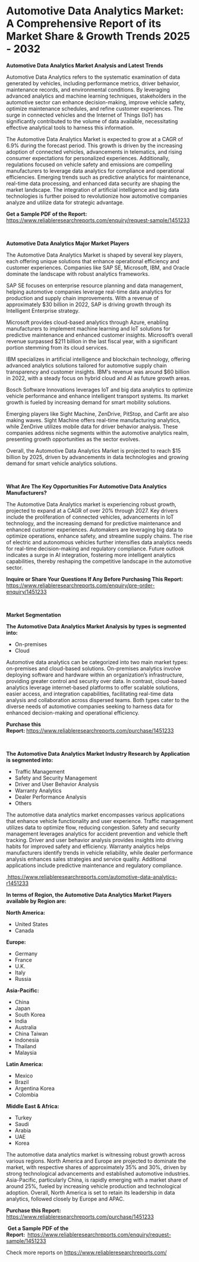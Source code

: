 <p><h1>Automotive Data Analytics Market: A Comprehensive Report of its Market Share & Growth Trends 2025 - 2032</h1></p><p><strong>Automotive Data Analytics Market Analysis and Latest Trends</strong></p>
<p><p>Automotive Data Analytics refers to the systematic examination of data generated by vehicles, including performance metrics, driver behavior, maintenance records, and environmental conditions. By leveraging advanced analytics and machine learning techniques, stakeholders in the automotive sector can enhance decision-making, improve vehicle safety, optimize maintenance schedules, and refine customer experiences. The surge in connected vehicles and the Internet of Things (IoT) has significantly contributed to the volume of data available, necessitating effective analytical tools to harness this information.</p><p>The Automotive Data Analytics Market is expected to grow at a CAGR of 6.9% during the forecast period. This growth is driven by the increasing adoption of connected vehicles, advancements in telematics, and rising consumer expectations for personalized experiences. Additionally, regulations focused on vehicle safety and emissions are compelling manufacturers to leverage data analytics for compliance and operational efficiencies. Emerging trends such as predictive analytics for maintenance, real-time data processing, and enhanced data security are shaping the market landscape. The integration of artificial intelligence and big data technologies is further poised to revolutionize how automotive companies analyze and utilize data for strategic advantage.</p></p>
<p><strong>Get a Sample PDF of the Report:&nbsp;</strong> <a href="https://www.reliableresearchreports.com/enquiry/request-sample/1451233?utm_campaign=2756&utm_medium=2&utm_source=Github&utm_content=ia&utm_term=09032025&utm_id=automotive-data-analytics">https://www.reliableresearchreports.com/enquiry/request-sample/1451233</a></p>
<p>&nbsp;</p>
<p><strong>Automotive Data Analytics Major Market Players</strong></p>
<p><p>The Automotive Data Analytics Market is shaped by several key players, each offering unique solutions that enhance operational efficiency and customer experiences. Companies like SAP SE, Microsoft, IBM, and Oracle dominate the landscape with robust analytics frameworks. </p><p>SAP SE focuses on enterprise resource planning and data management, helping automotive companies leverage real-time data analytics for production and supply chain improvements. With a revenue of approximately $30 billion in 2022, SAP is driving growth through its Intelligent Enterprise strategy.</p><p>Microsoft provides cloud-based analytics through Azure, enabling manufacturers to implement machine learning and IoT solutions for predictive maintenance and enhanced customer insights. Microsoft’s overall revenue surpassed $211 billion in the last fiscal year, with a significant portion stemming from its cloud services.</p><p>IBM specializes in artificial intelligence and blockchain technology, offering advanced analytics solutions tailored for automotive supply chain transparency and customer insights. IBM's revenue was around $60 billion in 2022, with a steady focus on hybrid cloud and AI as future growth areas.</p><p>Bosch Software Innovations leverages IoT and big data analytics to optimize vehicle performance and enhance intelligent transport systems. Its market growth is fueled by increasing demand for smart mobility solutions.</p><p>Emerging players like Sight Machine, ZenDrive, PitStop, and Carfit are also making waves. Sight Machine offers real-time manufacturing analytics, while ZenDrive utilizes mobile data for driver behavior analysis. These companies address niche segments within the automotive analytics realm, presenting growth opportunities as the sector evolves.</p><p>Overall, the Automotive Data Analytics Market is projected to reach $15 billion by 2025, driven by advancements in data technologies and growing demand for smart vehicle analytics solutions.</p></p>
<p>&nbsp;</p>
<p><strong>What Are The Key Opportunities For Automotive Data Analytics Manufacturers?</strong></p>
<p><p>The Automotive Data Analytics market is experiencing robust growth, projected to expand at a CAGR of over 20% through 2027. Key drivers include the proliferation of connected vehicles, advancements in IoT technology, and the increasing demand for predictive maintenance and enhanced customer experiences. Automakers are leveraging big data to optimize operations, enhance safety, and streamline supply chains. The rise of electric and autonomous vehicles further intensifies data analytics needs for real-time decision-making and regulatory compliance. Future outlook indicates a surge in AI integration, fostering more intelligent analytics capabilities, thereby reshaping the competitive landscape in the automotive sector.</p></p>
<p><strong>Inquire or Share Your Questions If Any Before Purchasing This Report:</strong> <a href="https://www.reliableresearchreports.com/enquiry/pre-order-enquiry/1451233?utm_campaign=2756&utm_medium=2&utm_source=Github&utm_content=ia&utm_term=09032025&utm_id=automotive-data-analytics">https://www.reliableresearchreports.com/enquiry/pre-order-enquiry/1451233</a></p>
<p>&nbsp;</p>
<p><strong>Market Segmentation</strong></p>
<p><strong>The Automotive Data Analytics Market Analysis by types is segmented into:</strong></p>
<p><ul><li>On-premises</li><li>Cloud</li></ul></p>
<p><p>Automotive data analytics can be categorized into two main market types: on-premises and cloud-based solutions. On-premises analytics involve deploying software and hardware within an organization’s infrastructure, providing greater control and security over data. In contrast, cloud-based analytics leverage internet-based platforms to offer scalable solutions, easier access, and integration capabilities, facilitating real-time data analysis and collaboration across dispersed teams. Both types cater to the diverse needs of automotive companies seeking to harness data for enhanced decision-making and operational efficiency.</p></p>
<p><strong>Purchase this Report:&nbsp;</strong><a href="https://www.reliableresearchreports.com/purchase/1451233?utm_campaign=2756&utm_medium=2&utm_source=Github&utm_content=ia&utm_term=09032025&utm_id=automotive-data-analytics">https://www.reliableresearchreports.com/purchase/1451233</a></p>
<p>&nbsp;</p>
<p><strong>The Automotive Data Analytics Market Industry Research by Application is segmented into:</strong></p>
<p><ul><li>Traffic Management</li><li>Safety and Security Management</li><li>Driver and User Behavior Analysis</li><li>Warranty Analytics</li><li>Dealer Performance Analysis</li><li>Others</li></ul></p>
<p><p>The automotive data analytics market encompasses various applications that enhance vehicle functionality and user experience. Traffic management utilizes data to optimize flow, reducing congestion. Safety and security management leverages analytics for accident prevention and vehicle theft tracking. Driver and user behavior analysis provides insights into driving habits for improved safety and efficiency. Warranty analytics helps manufacturers identify trends in vehicle reliability, while dealer performance analysis enhances sales strategies and service quality. Additional applications include predictive maintenance and regulatory compliance.</p></p>
<p><a href="https://www.reliableresearchreports.com/automotive-data-analytics-r1451233?utm_campaign=2756&utm_medium=2&utm_source=Github&utm_content=ia&utm_term=09032025&utm_id=automotive-data-analytics">&nbsp;https://www.reliableresearchreports.com/automotive-data-analytics-r1451233</a></p>
<p><strong>In terms of Region, the Automotive Data Analytics Market Players available by Region are:</strong></p>
<p>
    <p> <strong> North America: </strong>
        <ul>
            <li>United States</li>
            <li>Canada</li>
        </ul>
        </p> 
    <p> <strong> Europe: </strong>
        <ul>
            <li>Germany</li>
            <li>France</li>
            <li>U.K.</li>
            <li>Italy</li>
            <li>Russia</li>
        </ul>
        </p> 
    <p> <strong> Asia-Pacific: </strong>
        <ul>
            <li>China</li>
            <li>Japan</li>
            <li>South Korea</li>
            <li>India</li>
            <li>Australia</li>
            <li>China Taiwan</li>
            <li>Indonesia</li>
            <li>Thailand</li>
            <li>Malaysia</li>
        </ul>
        </p> 
    <p> <strong> Latin America: </strong>
        <ul>
            <li>Mexico</li>
            <li>Brazil</li>
            <li>Argentina Korea</li>
            <li>Colombia</li>
        </ul>
        </p> 
    <p> <strong> Middle East & Africa: </strong>
        <ul>
            <li>Turkey</li>
            <li>Saudi</li>
            <li>Arabia</li>
            <li>UAE</li>
            <li>Korea</li>
        </ul>
    </p>
    </p>
<p><p>The automotive data analytics market is witnessing robust growth across various regions. North America and Europe are projected to dominate the market, with respective shares of approximately 35% and 30%, driven by strong technological advancements and established automotive industries. Asia-Pacific, particularly China, is rapidly emerging with a market share of around 25%, fueled by increasing vehicle production and technological adoption. Overall, North America is set to retain its leadership in data analytics, followed closely by Europe and APAC.</p></p>
<p><strong>Purchase this Report: </strong><a href="https://www.reliableresearchreports.com/purchase/1451233?utm_campaign=2756&utm_medium=2&utm_source=Github&utm_content=ia&utm_term=09032025&utm_id=automotive-data-analytics">https://www.reliableresearchreports.com/purchase/1451233</a></p>
<p>&nbsp;<strong>Get a Sample PDF of the Report:&nbsp;&nbsp;</strong><a href="https://www.reliableresearchreports.com/enquiry/request-sample/1451233?utm_campaign=2756&utm_medium=2&utm_source=Github&utm_content=ia&utm_term=09032025&utm_id=automotive-data-analytics">https://www.reliableresearchreports.com/enquiry/request-sample/1451233</a></p>
<p><strong></strong></p>
<p>Check more reports on <a href="https://www.reliableresearchreports.com/?utm_campaign=2756&utm_medium=2&utm_source=Github&utm_content=ia&utm_term=09032025&utm_id=automotive-data-analytics">https://www.reliableresearchreports.com/</a></p>